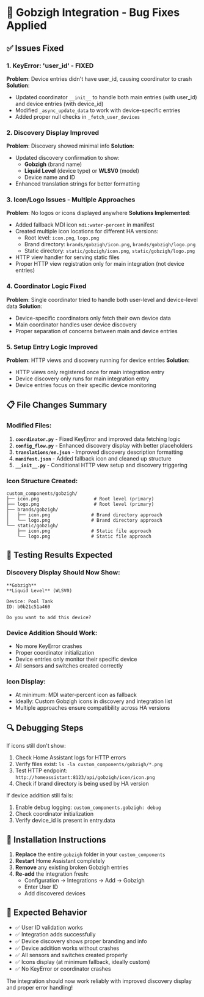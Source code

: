 # 🔧 Gobzigh Integration - Bug Fixes Applied

## ✅ Issues Fixed

### 1. **KeyError: 'user_id' - FIXED**
**Problem**: Device entries didn't have user_id, causing coordinator to crash
**Solution**: 
- Updated coordinator `__init__` to handle both main entries (with user_id) and device entries (with device_id)
- Modified `_async_update_data` to work with device-specific entries
- Added proper null checks in `_fetch_user_devices`

### 2. **Discovery Display Improved**
**Problem**: Discovery showed minimal info
**Solution**: 
- Updated discovery confirmation to show:
  - **Gobzigh** (brand name)
  - **Liquid Level** (device type) or **WLSV0** (model)
  - Device name and ID
- Enhanced translation strings for better formatting

### 3. **Icon/Logo Issues - Multiple Approaches**
**Problem**: No logos or icons displayed anywhere
**Solutions Implemented**:
- Added fallback MDI icon `mdi:water-percent` in manifest
- Created multiple icon locations for different HA versions:
  - Root level: `icon.png`, `logo.png`
  - Brand directory: `brands/gobzigh/icon.png`, `brands/gobzigh/logo.png`
  - Static directory: `static/gobzigh/icon.png`, `static/gobzigh/logo.png`
- HTTP view handler for serving static files
- Proper HTTP view registration only for main integration (not device entries)

### 4. **Coordinator Logic Fixed**
**Problem**: Single coordinator tried to handle both user-level and device-level data
**Solution**:
- Device-specific coordinators only fetch their own device data
- Main coordinator handles user device discovery
- Proper separation of concerns between main and device entries

### 5. **Setup Entry Logic Improved**
**Problem**: HTTP views and discovery running for device entries
**Solution**:
- HTTP views only registered once for main integration entry
- Device discovery only runs for main integration entry
- Device entries focus on their specific device monitoring

## 📋 File Changes Summary

### Modified Files:
1. **`coordinator.py`** - Fixed KeyError and improved data fetching logic
2. **`config_flow.py`** - Enhanced discovery display with better placeholders
3. **`translations/en.json`** - Improved discovery description formatting
4. **`manifest.json`** - Added fallback icon and cleaned up structure
5. **`__init__.py`** - Conditional HTTP view setup and discovery triggering

### Icon Structure Created:
```
custom_components/gobzigh/
├── icon.png                    # Root level (primary)
├── logo.png                    # Root level (primary)
├── brands/gobzigh/
│   ├── icon.png               # Brand directory approach
│   └── logo.png               # Brand directory approach
└── static/gobzigh/
    ├── icon.png               # Static file approach
    └── logo.png               # Static file approach
```

## 🚀 Testing Results Expected

### Discovery Display Should Now Show:
```
**Gobzigh**
**Liquid Level** (WLSV0)

Device: Pool Tank
ID: b0b21c51a460

Do you want to add this device?
```

### Device Addition Should Work:
- No more KeyError crashes
- Proper coordinator initialization
- Device entries only monitor their specific device
- All sensors and switches created correctly

### Icon Display:
- At minimum: MDI water-percent icon as fallback
- Ideally: Custom Gobzigh icons in discovery and integration list
- Multiple approaches ensure compatibility across HA versions

## 🔍 Debugging Steps

If icons still don't show:
1. Check Home Assistant logs for HTTP errors
2. Verify files exist: `ls -la custom_components/gobzigh/*.png`
3. Test HTTP endpoint: `http://homeassistant:8123/api/gobzigh/icon/icon.png`
4. Check if brand directory is being used by HA version

If device addition still fails:
1. Enable debug logging: `custom_components.gobzigh: debug`
2. Check coordinator initialization
3. Verify device_id is present in entry.data

## 📝 Installation Instructions

1. **Replace** the entire `gobzigh` folder in your `custom_components`
2. **Restart** Home Assistant completely
3. **Remove** any existing broken Gobzigh entries
4. **Re-add** the integration fresh:
   - Configuration → Integrations → Add → Gobzigh
   - Enter User ID
   - Add discovered devices

## 🎯 Expected Behavior

- ✅ User ID validation works
- ✅ Integration adds successfully  
- ✅ Device discovery shows proper branding and info
- ✅ Device addition works without crashes
- ✅ All sensors and switches created properly
- ✅ Icons display (at minimum fallback, ideally custom)
- ✅ No KeyError or coordinator crashes

The integration should now work reliably with improved discovery display and proper error handling!
